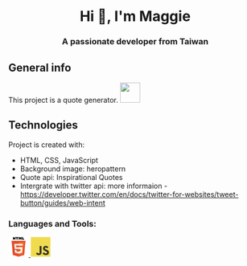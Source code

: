 <h1 align="center">Hi 👋, I'm Maggie</h1>
<h3 align="center">A passionate developer from Taiwan</h3>

## General info

This project is a quote generator.
<img src="https://maggiepractice.s3.amazonaws.com/quotegenerator.gif" width="40" height="40" />

## Technologies

Project is created with:

- HTML, CSS, JavaScript
- Background image: heropattern
- Quote api: Inspirational Quotes
- Intergrate with twitter api: more informaion - https://developer.twitter.com/en/docs/twitter-for-websites/tweet-button/guides/web-intent

<h3 align="left">Languages and Tools:</h3>
<p align="left"> <a href="https://www.w3.org/html/" target="_blank"> <img src="https://raw.githubusercontent.com/devicons/devicon/master/icons/html5/html5-original-wordmark.svg" alt="html5" width="40" height="40"/> </a> <a href="https://developer.mozilla.org/en-US/docs/Web/JavaScript" target="_blank"> <img src="https://raw.githubusercontent.com/devicons/devicon/master/icons/javascript/javascript-original.svg" alt="javascript" width="40" height="40"/> </a> </p>
